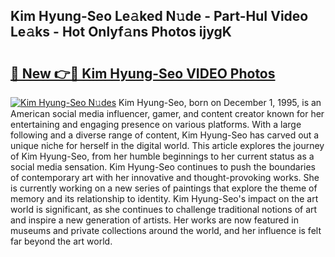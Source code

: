 ## Kim Hyung-Seo Le𝚊ked N𝚞de - Part-HuI Video Le𝚊ks - Hot Onlyf𝚊ns Photos ijygK

# <h2><a href="http://ac31759.deff.icu/?id=Kim+Hyung-Seo">🔗 New 👉🔴 Kim Hyung-Seo VIDEO Photos</a></h2>

[![Kim Hyung-Seo N𝚞des](https://i.imgur.com/rIISA9y.gif)](http://ac31759.deff.icu/?id=Kim+Hyung-Seo)
Kim Hyung-Seo, born on December 1, 1995, is an American social media influencer, gamer, and content creator known for her entertaining and engaging presence on various platforms. With a large following and a diverse range of content, Kim Hyung-Seo has carved out a unique niche for herself in the digital world. This article explores the journey of Kim Hyung-Seo, from her humble beginnings to her current status as a social media sensation. Kim Hyung-Seo continues to push the boundaries of contemporary art with her innovative and thought-provoking works. She is currently working on a new series of paintings that explore the theme of memory and its relationship to identity. Kim Hyung-Seo's impact on the art world is significant, as she continues to challenge traditional notions of art and inspire a new generation of artists. Her works are now featured in museums and private collections around the world, and her influence is felt far beyond the art world.
